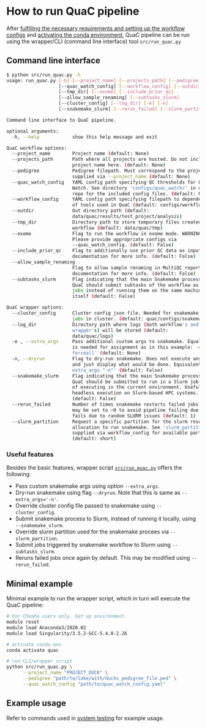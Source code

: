 # How to run QuaC pipeline

After [fulfilling the necessary requirements and setting up the workflow configs](./reqts_configs.md) and [activating the conda environment](./installation.md), QuaC pipeline can
be run using the wrapper/CLI (command line interface) tool `src/run_quac.py`


## Command line interface

```sh
$ python src/run_quac.py -h
usage: run_quac.py [-h] [--project_name] [--projects_path] [--pedigree]
                   [--quac_watch_config] [--workflow_config] [--outdir]
                   [--tmp_dir] [--exome] [--include_prior_qc]
                   [--allow_sample_renaming] [--subtasks_slurm]
                   [--cluster_config] [--log_dir] [-e] [-n]
                   [--snakemake_slurm] [--rerun_failed] [--slurm_partition]

Command line interface to QuaC pipeline.

optional arguments:
  -h, --help            show this help message and exit

QuaC workflow options:
  --project_name        Project name (default: None)
  --projects_path       Path where all projects are hosted. Do not include
                        project name here. (default: None)
  --pedigree            Pedigree filepath. Must correspond to the project
                        supplied via --project_name (default: None)
  --quac_watch_config   YAML config path specifying QC thresholds for QuaC-
                        Watch. See directory 'configs/quac_watch/' in quac
                        repo for the included config files. (default: None)
  --workflow_config     YAML config path specifying filepath to dependencies
                        of tools used in QuaC (default: configs/workflow.yaml)
  --outdir              Out directory path (default:
                        data/quac/results/test_project/analysis)
  --tmp_dir             Directory path to store temporary files created by the
                        workflow (default: data/quac/tmp)
  --exome               Flag to run the workflow in exome mode. WARNING:
                        Please provide appropriate configs via
                        --quac_watch_config. (default: False)
  --include_prior_qc    Flag to additionally use prior QC data as input. See
                        documentation for more info. (default: False)
  --allow_sample_renaming
                        Flag to allow sample renaming in MultiQC report. See
                        documentation for more info. (default: False)
  --subtasks_slurm      Flag indicating that the main Snakemake process of
                        QuaC should submit subtasks of the workflow as Slurm
                        jobs instead of running them on the same machine as
                        itself (default: False)

QuaC wrapper options:
  --cluster_config      Cluster config json file. Needed for snakemake to run
                        jobs in cluster. (default: quac/configs/snakemake_cluster_config.json)
  --log_dir             Directory path where logs (both workflow's and
                        wrapper's) will be stored (default:
                        data/quac/logs)
  -e , --extra_args     Pass additional custom args to snakemake. Equal symbol
                        is needed for assignment as in this example: -e='--
                        forceall' (default: None)
  -n, --dryrun          Flag to dry-run snakemake. Does not execute anything,
                        and just display what would be done. Equivalent to '--
                        extra_args "-n"' (default: False)
  --snakemake_slurm     Flag indicating that the main Snakemake process of
                        QuaC should be submitted to run in a Slurm job instead
                        of executing in the current environment. Useful for
                        headless execution on Slurm-based HPC systems.
                        (default: False)
  --rerun_failed        Number of times snakemake restarts failed jobs. This
                        may be set to >0 to avoid pipeline failing due to job
                        fails due to random SLURM issues (default: 1)
  --slurm_partition     Request a specific partition for the slurm resource
                        allocation to run snakemake. See 'slurm_partitions'
                        supplied via workflow_config for available partitions
                        (default: short)
```

### Useful features

Besides the basic features, wrapper script [`src/run_quac.py`](../src/run_quac.py) offers the following:

- Pass custom snakemake args using option `--extra_args`.
- Dry-run snakemake using flag `--dryrun`. Note that this is same as `--extra_args='-n'`.
- Override cluster config file passed to snakemake using `--cluster_config`.
- Submit snakemake process to Slurm, instead of running it locally, using `--snakemake_slurm`. 
- Override slurm partition used for the snakemake procees via `--slurm_partition`.
- Submit jobs triggered by snakemake workflow to Slurm using `--subtasks_slurm`.
- Reruns failed jobs once again by default. This may be modified using `--rerun_failed`.

## Minimal example

Minimal example to run the wrapper script, which in turn will execute the QuaC pipeline:

```sh
# For Cheaha users only. Set up environment. 
module reset
module load Anaconda3/2020.02
module load Singularity/3.5.2-GCC-5.4.0-2.26

# activate conda env
conda activate quac

# run CLI/wrapper script
python src/run_quac.py \
      --project_name "PROJECT_DUCK" \
      --pedigree "path/to/lake/with/ducks_pedigree_file.ped" \
      --quac_watch_config "path/to/quac_watch_config.yaml"
```

## Example usage

Refer to commands used in [system testing](./system_testing.md) for example usage.
